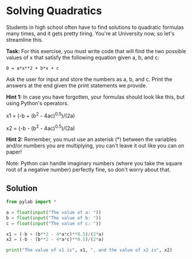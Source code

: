 # Solving Quadratics

Students in high school often have to find solutions to quadratic formulas many times, and it gets pretty tiring. You're at University now, so let's streamline this. 

**Task:** For this exercise, you must write code that will find the two possible values of x that satisfy the following equation given a, b, and c:

``` 0 = a*x**2 + b*x + c ```

Ask the user for input and store the numbers as a, b, and c. Print the answers at the end given the print statements we provide. 

**Hint 1:** In case you have forgotten, your formulas should look like this, but using Python's operators.

x1 = (-b + (b<sup>2</sup> - 4ac)<sup>0.5</sup>)/(2a)

x2 = (-b - (b<sup>2</sup> - 4ac)<sup>0.5</sup>)/(2a)

**Hint 2:** Remember, you must use an asterisk (\*) between the variables and/or numbers you are multiplying, you can't leave it out like you can on paper!

Note: Python can handle imaginary numbers (where you take the square root of a negative number) perfectly fine, so don't worry about that. 

## Solution
```python
from pylab import *

a = float(input("The value of a: "))
b = float(input("The value of b: "))
c = float(input("The value of c: "))

x1 = (-b + (b**2 - 4*a*c)**0.5)/(2*a)
x2 = (-b - (b**2 - 4*a*c)**0.5)/(2*a)

print("The value of x1 is", x1, ", and the value of x2 is", x2)

```
